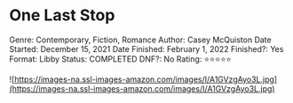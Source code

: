 # One Last Stop

Genre: Contemporary, Fiction, Romance
Author: Casey McQuiston
Date Started: December 15, 2021
Date Finished: February 1, 2022
Finished?: Yes
Format: Libby
Status: COMPLETED
DNF?: No
Rating: ⭐️⭐️⭐️⭐️⭐️

![https://images-na.ssl-images-amazon.com/images/I/A1GVzgAyo3L.jpg](https://images-na.ssl-images-amazon.com/images/I/A1GVzgAyo3L.jpg)